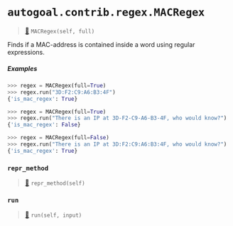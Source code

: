 # `autogoal.contrib.regex.MACRegex`

> [📝](https://github.com/autogal/autogoal/blob/main/autogoal/contrib/regex/__init__.py#L77)
> `MACRegex(self, full)`

Finds if a MAC-address is contained inside a word using regular expressions.

##### Examples

```python
>>> regex = MACRegex(full=True)
>>> regex.run("3D:F2:C9:A6:B3:4F")
{'is_mac_regex': True}

>>> regex = MACRegex(full=True)
>>> regex.run("There is an IP at 3D-F2-C9-A6-B3-4F, who would know?")
{'is_mac_regex': False}

>>> regex = MACRegex(full=False)
>>> regex.run("There is an IP at 3D:F2:C9:A6:B3:4F, who would know?")
{'is_mac_regex': True}

```
### `repr_method`

> [📝](https://github.com/autogoal/autogoal/blob/main/autogoal/utils/__init__.py#L87)
> `repr_method(self)`

### `run`

> [📝](https://github.com/autogoal/autogoal/blob/main/autogoal/contrib/regex/__init__.py#L18)
> `run(self, input)`

